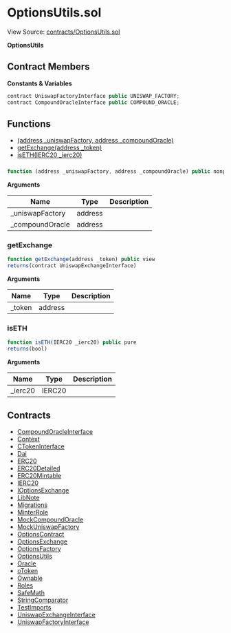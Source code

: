 # OptionsUtils.sol

View Source: [contracts/OptionsUtils.sol](../contracts/OptionsUtils.sol)

**OptionsUtils**

## Contract Members
**Constants & Variables**

```js
contract UniswapFactoryInterface public UNISWAP_FACTORY;
contract CompoundOracleInterface public COMPOUND_ORACLE;

```

## Functions

- [(address _uniswapFactory, address _compoundOracle)](#)
- [getExchange(address _token)](#getexchange)
- [isETH(IERC20 _ierc20)](#iseth)

### 

```js
function (address _uniswapFactory, address _compoundOracle) public nonpayable
```

**Arguments**

| Name        | Type           | Description  |
| ------------- |------------- | -----|
| _uniswapFactory | address |  | 
| _compoundOracle | address |  | 

### getExchange

```js
function getExchange(address _token) public view
returns(contract UniswapExchangeInterface)
```

**Arguments**

| Name        | Type           | Description  |
| ------------- |------------- | -----|
| _token | address |  | 

### isETH

```js
function isETH(IERC20 _ierc20) public pure
returns(bool)
```

**Arguments**

| Name        | Type           | Description  |
| ------------- |------------- | -----|
| _ierc20 | IERC20 |  | 

## Contracts

* [CompoundOracleInterface](CompoundOracleInterface.md)
* [Context](Context.md)
* [CTokenInterface](CTokenInterface.md)
* [Dai](Dai.md)
* [ERC20](ERC20.md)
* [ERC20Detailed](ERC20Detailed.md)
* [ERC20Mintable](ERC20Mintable.md)
* [IERC20](IERC20.md)
* [IOptionsExchange](IOptionsExchange.md)
* [LibNote](LibNote.md)
* [Migrations](Migrations.md)
* [MinterRole](MinterRole.md)
* [MockCompoundOracle](MockCompoundOracle.md)
* [MockUniswapFactory](MockUniswapFactory.md)
* [OptionsContract](OptionsContract.md)
* [OptionsExchange](OptionsExchange.md)
* [OptionsFactory](OptionsFactory.md)
* [OptionsUtils](OptionsUtils.md)
* [Oracle](Oracle.md)
* [oToken](oToken.md)
* [Ownable](Ownable.md)
* [Roles](Roles.md)
* [SafeMath](SafeMath.md)
* [StringComparator](StringComparator.md)
* [TestImports](TestImports.md)
* [UniswapExchangeInterface](UniswapExchangeInterface.md)
* [UniswapFactoryInterface](UniswapFactoryInterface.md)
